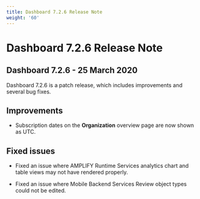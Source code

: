 ```yaml
---
title: Dashboard 7.2.6 Release Note
weight: '60'
---
```


# Dashboard 7.2.6 Release Note

## Dashboard 7.2.6 - 25 March 2020

Dashboard 7.2.6 is a patch release, which includes improvements and several bug fixes.

## Improvements

* Subscription dates on the **Organization** overview page are now shown as UTC.

## Fixed issues

* Fixed an issue where AMPLIFY Runtime Services analytics chart and table views may not have rendered properly.

* Fixed an issue where Mobile Backend Services Review object types could not be edited.
